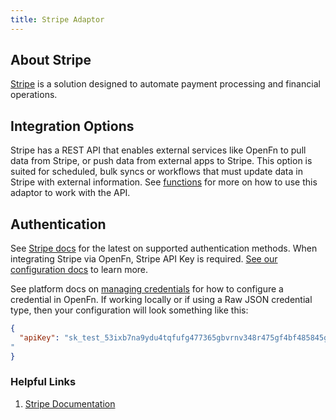 ```yaml
---
title: Stripe Adaptor
---
```


## About Stripe

[Stripe](https://stripe.com/) is a solution designed to automate payment
processing and financial operations.

## Integration Options

Stripe has a REST API that enables external services like OpenFn to pull data
from Stripe, or push data from external apps to Stripe. This option is suited
for scheduled, bulk syncs or workflows that must update data in Stripe with
external information. See [functions](/adaptors/packages/stripe-docs) for more
on how to use this adaptor to work with the API.

## Authentication

See [Stripe docs](https://docs.stripe.com/api/authentication) for the latest on
supported authentication methods. When integrating Stripe via OpenFn, Stripe API
Key is required.
[See our configuration docs](/adaptors/packages/stripe-configuration-schema) to
learn more.

See platform docs on
[managing credentials](/documentation/manage-projects/manage-credentials) for
how to configure a credential in OpenFn. If working locally or if using a Raw
JSON credential type, then your configuration will look something like this:

```json
{
  "apiKey": "sk_test_53ixb7na9ydu4tqfufg477365gbvrnv348r475gf4bf485845gbrf
"
}
```

### Helpful Links

1. [Stripe Documentation](https://docs.stripe.com/get-started)
